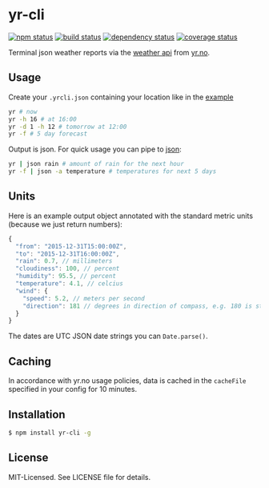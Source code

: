 # yr-cli
[![npm status](http://img.shields.io/npm/v/yr-cli.svg)](https://www.npmjs.org/package/yr-cli)
[![build status](https://secure.travis-ci.org/clux/yr-cli.svg)](http://travis-ci.org/clux/yr-cli)
[![dependency status](https://david-dm.org/clux/yr-cli.svg)](https://david-dm.org/clux/yr-cli)
[![coverage status](http://img.shields.io/coveralls/clux/yr-cli.svg)](https://coveralls.io/r/clux/yr-cli)

Terminal json weather reports via the [weather api](http://api.met.no/weatherapi/locationforecast/1.9/documentation) from [yr.no](https://www.yr.no).

## Usage
Create your `.yrcli.json` containing your location like in the [example](./.yrcli.json)

```bash
yr # now
yr -h 16 # at 16:00
yr -d 1 -h 12 # tomorrow at 12:00
yr -f # 5 day forecast
```

Output is json. For quick usage you can pipe to [json](https://npmjs.org/package/json):

```bash
yr | json rain # amount of rain for the next hour
yr -f | json -a temperature # temperatures for next 5 days
```

## Units
Here is an example output object annotated with the standard metric units (because we just return numbers):

```js
{
  "from": "2015-12-31T15:00:00Z",
  "to": "2015-12-31T16:00:00Z",
  "rain": 0.7, // millimeters
  "cloudiness": 100, // percent
  "humidity": 95.5, // percent
  "temperature": 4.1, // celcius
  "wind": {
    "speed": 5.2, // meters per second
    "direction": 181 // degrees in direction of compass, e.g. 180 is straight south.
  }
}
```

The dates are UTC JSON date strings you can `Date.parse()`.

## Caching
In accordance with yr.no usage policies, data is cached in the `cacheFile` specified in your config for 10 minutes.

## Installation

```bash
$ npm install yr-cli -g
```

## License
MIT-Licensed. See LICENSE file for details.
